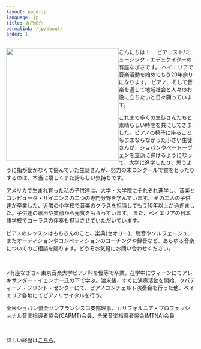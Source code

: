 ```yaml
---
layout: page-jp
language: jp
title: 自己紹介
permalink: /jp/about/
order: 1
---
```


<img class="float-left" src="/img/nagisa-ariza-red-curtain.jpg" alt="" width="300px" style="float:left;">

こんにちは！　
ピアニスト/ミュージック・エデュケイターの有座なぎさです。
ベイエリアで音楽活動を始めてもう20年余りになります。
ピアノ、そして音楽を通して地域社会と人々のお役に立ちたいと日々願っています。

これまで多くの生徒さんたちと素晴らしい時間を共にしてきました。ピアノの椅子に座ることもままならなかった小さい生徒さんが、ショパンやベートーヴェンを立派に弾けるようになって、大学に進学したり、思うように指が動かなくて悩んでいた生徒さんが、努力の末コンクールで賞をとったりするのは、本当に嬉しくまた誇らしい気持ちです。

アメリカで生まれ育った私の子供達は、大学・大学院にそれぞれ進学し、音楽とコンピュータ・サイエンスの二つの専門分野を学んでいます。
その二人の子供達が卒業した、近隣の小学校で音楽のクラスを担当してもう10年以上が過ぎました。子供達の歌声や笑顔から元気をもらっています。
また、ベイエリアの日本語学校でコーラスの伴奏も担当させていただいています。

ピアノのレッスンはもちろんのこと、楽典(セオリー)、聴音やソルフェージュ、またオーディションやコンペティションのコーチングや録音など、あらゆる音楽についてのご相談を賜ります。どうぞお気軽にお問い合わせください。

<br>

\<有座なぎさ\> 東京音楽大学ピアノ科を優等で卒業。在学中にウィーンにてアレキサンダー・イェンナー氏の下で学ぶ。渡米後、すぐに演奏活動を開始、クパティーノ・フリント・センターにて、ピアノコンチェルト演奏会を行った他、ベイエリア各地にてピアノリサイタルを行う。

全米ショパン協会サンフランシスコ支部理事、カリフォルニア・プロフェッショナル音楽指導者協会(CAPMT)会員、全米音楽指導者協会(MTNA)会員

<br>

詳しい経歴は<a href="/img/biography for website japanese.pdf" target="_blank">こちら</a>。
